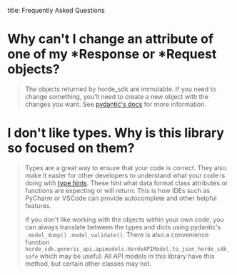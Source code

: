 title: Frequently Asked Questions

# Why can't I change an attribute of one of my \*Response or \*Request objects?

> The objects returned by horde_sdk are immutable. If you need to change
> something, you'll need to create a new object with the changes you
> want. See [pydantic's
> docs](https://docs.pydantic.dev/2.0/usage/validation_errors/#frozen_instance)
> for more information.

# I don't like types. Why is this library so focused on them?

> Types are a great way to ensure that your code is correct. They also
> make it easier for other developers to understand what your code is
> doing with [type
> hints](https://docs.python.org/3/library/typing.html). These *hint*
> what data format class attributes or functions are expecting or will
> return. This is how IDEs such as PyCharm or VSCode can provide
> autocomplete and other helpful features.
>
> If you don't like working with the objects within your own code, you
> can always translate between the types and dicts using pydantic's
> `.model_dump()` `.model_validate()`. There is also a convenience
> function
> `horde_sdk.generic_api.apimodels.HordeAPIModel.to_json_horde_sdk_safe`
> which may be useful. All API models in this library have this method,
> but certain other classes may not.
